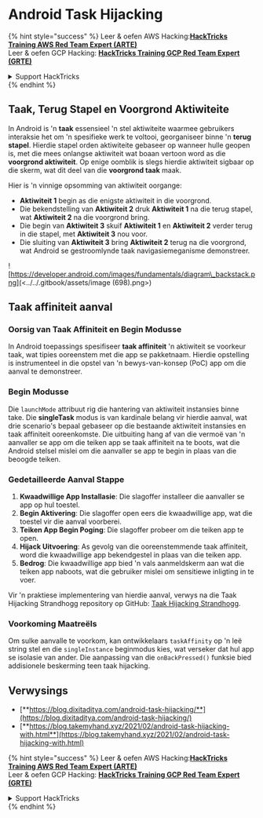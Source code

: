 # Android Task Hijacking

{% hint style="success" %}
Leer & oefen AWS Hacking:<img src="/.gitbook/assets/arte.png" alt="" data-size="line">[**HackTricks Training AWS Red Team Expert (ARTE)**](https://training.hacktricks.xyz/courses/arte)<img src="/.gitbook/assets/arte.png" alt="" data-size="line">\
Leer & oefen GCP Hacking: <img src="/.gitbook/assets/grte.png" alt="" data-size="line">[**HackTricks Training GCP Red Team Expert (GRTE)**<img src="/.gitbook/assets/grte.png" alt="" data-size="line">](https://training.hacktricks.xyz/courses/grte)

<details>

<summary>Support HackTricks</summary>

* Kyk na die [**subskripsie planne**](https://github.com/sponsors/carlospolop)!
* **Sluit aan by die** 💬 [**Discord groep**](https://discord.gg/hRep4RUj7f) of die [**telegram groep**](https://t.me/peass) of **volg** ons op **Twitter** 🐦 [**@hacktricks\_live**](https://twitter.com/hacktricks\_live)**.**
* **Deel hacking truuks deur PRs in te dien na die** [**HackTricks**](https://github.com/carlospolop/hacktricks) en [**HackTricks Cloud**](https://github.com/carlospolop/hacktricks-cloud) github repos.

</details>
{% endhint %}

## Taak, Terug Stapel en Voorgrond Aktiwiteite

In Android is 'n **taak** essensieel 'n stel aktiwiteite waarmee gebruikers interaksie het om 'n spesifieke werk te voltooi, georganiseer binne 'n **terug stapel**. Hierdie stapel orden aktiwiteite gebaseer op wanneer hulle geopen is, met die mees onlangse aktiwiteit wat boaan vertoon word as die **voorgrond aktiwiteit**. Op enige oomblik is slegs hierdie aktiwiteit sigbaar op die skerm, wat dit deel van die **voorgrond taak** maak.

Hier is 'n vinnige opsomming van aktiwiteit oorgange:

* **Aktiwiteit 1** begin as die enigste aktiwiteit in die voorgrond.
* Die bekendstelling van **Aktiwiteit 2** druk **Aktiwiteit 1** na die terug stapel, wat **Aktiwiteit 2** na die voorgrond bring.
* Die begin van **Aktiwiteit 3** skuif **Aktiwiteit 1** en **Aktiwiteit 2** verder terug in die stapel, met **Aktiwiteit 3** nou voor.
* Die sluiting van **Aktiwiteit 3** bring **Aktiwiteit 2** terug na die voorgrond, wat Android se gestroomlynde taak navigasiemeganisme demonstreer.

![https://developer.android.com/images/fundamentals/diagram\_backstack.png](<../../.gitbook/assets/image (698).png>)

## Taak affiniteit aanval

### Oorsig van Taak Affiniteit en Begin Modusse

In Android toepassings spesifiseer **taak affiniteit** 'n aktiwiteit se voorkeur taak, wat tipies ooreenstem met die app se pakketnaam. Hierdie opstelling is instrumenteel in die opstel van 'n bewys-van-konsep (PoC) app om die aanval te demonstreer.

### Begin Modusse

Die `launchMode` attribuut rig die hantering van aktiwiteit instansies binne take. Die **singleTask** modus is van kardinale belang vir hierdie aanval, wat drie scenario's bepaal gebaseer op die bestaande aktiwiteit instansies en taak affiniteit ooreenkomste. Die uitbuiting hang af van die vermoë van 'n aanvaller se app om die teiken app se taak affiniteit na te boots, wat die Android stelsel mislei om die aanvaller se app te begin in plaas van die beoogde teiken.

### Gedetailleerde Aanval Stappe

1. **Kwaadwillige App Installasie**: Die slagoffer installeer die aanvaller se app op hul toestel.
2. **Begin Aktivering**: Die slagoffer open eers die kwaadwillige app, wat die toestel vir die aanval voorberei.
3. **Teiken App Begin Poging**: Die slagoffer probeer om die teiken app te open.
4. **Hijack Uitvoering**: As gevolg van die ooreenstemmende taak affiniteit, word die kwaadwillige app bekendgestel in plaas van die teiken app.
5. **Bedrog**: Die kwaadwillige app bied 'n vals aanmeldskerm aan wat die teiken app naboots, wat die gebruiker mislei om sensitiewe inligting in te voer.

Vir 'n praktiese implementering van hierdie aanval, verwys na die Taak Hijacking Strandhogg repository op GitHub: [Taak Hijacking Strandhogg](https://github.com/az0mb13/Task\_Hijacking\_Strandhogg).

### Voorkoming Maatreëls

Om sulke aanvalle te voorkom, kan ontwikkelaars `taskAffinity` op 'n leë string stel en die `singleInstance` beginmodus kies, wat verseker dat hul app se isolasie van ander. Die aanpassing van die `onBackPressed()` funksie bied addisionele beskerming teen taak hijacking.

## **Verwysings**

* [**https://blog.dixitaditya.com/android-task-hijacking/**](https://blog.dixitaditya.com/android-task-hijacking/)
* [**https://blog.takemyhand.xyz/2021/02/android-task-hijacking-with.html**](https://blog.takemyhand.xyz/2021/02/android-task-hijacking-with.html)


{% hint style="success" %}
Leer & oefen AWS Hacking:<img src="/.gitbook/assets/arte.png" alt="" data-size="line">[**HackTricks Training AWS Red Team Expert (ARTE)**](https://training.hacktricks.xyz/courses/arte)<img src="/.gitbook/assets/arte.png" alt="" data-size="line">\
Leer & oefen GCP Hacking: <img src="/.gitbook/assets/grte.png" alt="" data-size="line">[**HackTricks Training GCP Red Team Expert (GRTE)**<img src="/.gitbook/assets/grte.png" alt="" data-size="line">](https://training.hacktricks.xyz/courses/grte)

<details>

<summary>Support HackTricks</summary>

* Kyk na die [**subskripsie planne**](https://github.com/sponsors/carlospolop)!
* **Sluit aan by die** 💬 [**Discord groep**](https://discord.gg/hRep4RUj7f) of die [**telegram groep**](https://t.me/peass) of **volg** ons op **Twitter** 🐦 [**@hacktricks\_live**](https://twitter.com/hacktricks\_live)**.**
* **Deel hacking truuks deur PRs in te dien na die** [**HackTricks**](https://github.com/carlospolop/hacktricks) en [**HackTricks Cloud**](https://github.com/carlospolop/hacktricks-cloud) github repos.

</details>
{% endhint %}
